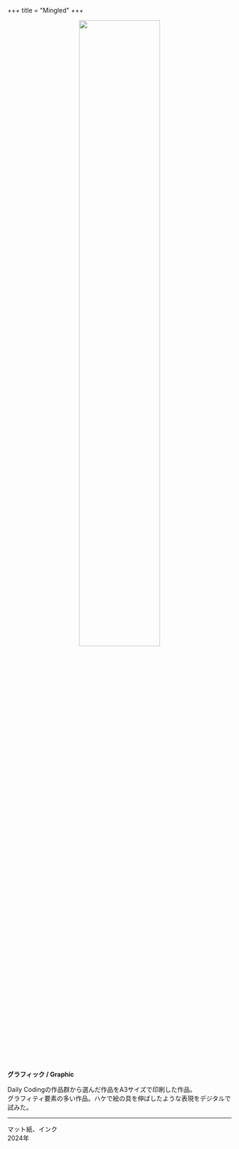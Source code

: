 +++
title = "Mingled"
+++

<div align="center">
<img src="../img_mingled.JPG" width="60%">
</div>   

**グラフィック / Graphic**  

Daily Codingの作品群から選んだ作品をA3サイズで印刷した作品。  
グラフィティ要素の多い作品。ハケで絵の具を伸ばしたような表現をデジタルで試みた。    

***  

マット紙、インク  
2024年
